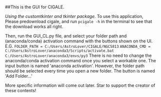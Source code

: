 ##This is the GUI for CIGALE. 

_Using the customtkinter and tkinter package._
To use this application,  
Please predownload cigale, and run 
`pcigale -h`
in the terminal to see that the download works all right.

Then, run the GUI_CL.py file, and select your folder path and (anaconda/conda) activation command with the buttons shown on the UI.  
E.G.
```FOLDER_PATH = C:/Users/AstroLover/CIGALE/NGC5813```
```ANACONDA_CMD = C:/Users/AstroLover/anaconda3/Scripts/activate.bat C:/Users/AstroLover/anaconda3/envs/py3```
There is no need to change the anaconda/conda activation command once you select a workable one. The input button is named 'anaconda activation'. However, the folder path should be selected every time you open a new folder. The button is named 'Add Folder...'

More specific information will come out later. Star to support the creator of these contents!

